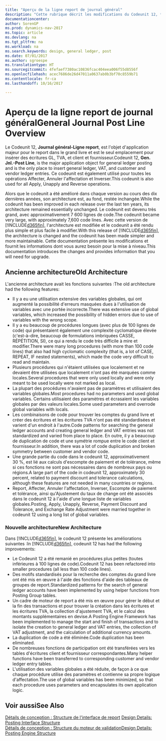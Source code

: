 ```yaml
---
title: "Aperçu de la ligne report de journal général"
description: "Cette rubrique décrit les modifications du Codeunit 12, **Journal général-Ligne report**, qui est l'objet d'application majeur pour le report dans le grand livre et le seul emplacement pour insérer des écritures GL, TVA, client et fournisseur."
documentationcenter: 
author: SorenGP
ms.prod: dynamics-nav-2017
ms.topic: article
ms.devlang: na
ms.tgt_pltfrm: na
ms.workload: na
ms.search.keywords: design, general ledger, post
ms.date: 07/01/2017
ms.author: sgroespe
ms.translationtype: HT
ms.sourcegitcommit: 4fefaef7380ac10836fcac404eea006f55d8556f
ms.openlocfilehash: acec7686de26d47011a0637ab0b3bf70c8559b71
ms.contentlocale: fr-ca
ms.lasthandoff: 10/16/2017

---
```

# <a name="general-journal-post-line-overview"></a><span data-ttu-id="706c5-103">Aperçu de la ligne report de journal général</span><span class="sxs-lookup"><span data-stu-id="706c5-103">General Journal Post Line Overview</span></span>
<span data-ttu-id="706c5-104">Le Codeunit 12, **Journal général-Ligne report**, est l'objet d'application majeur pour le report dans le grand livre et est le seul emplacement pour insérer des écritures GL, TVA, et client et fournisseur.</span><span class="sxs-lookup"><span data-stu-id="706c5-104">Codeunit 12, **Gen. Jnl.-Post Line**, is the major application object for general ledger posting and is the only place to insert general ledger, VAT, and customer and vendor ledger entries.</span></span> <span data-ttu-id="706c5-105">Ce codeunit est également utilisé pour toutes les opérations Affecter, Annuler l'affectation et Inverser.</span><span class="sxs-lookup"><span data-stu-id="706c5-105">This codeunit is also used for all Apply, Unapply and Reverse operations.</span></span>  
  
<span data-ttu-id="706c5-106">Alors que le codeunit a été amélioré dans chaque version au cours des dix dernières années, son architecture est, au fond, restée inchangée.</span><span class="sxs-lookup"><span data-stu-id="706c5-106">While the codeunit has been improved in each release over the last ten years, its architecture remained essentially unchanged.</span></span> <span data-ttu-id="706c5-107">Le codeunit est devenu très grand, avec approximativement 7 600 lignes de code.</span><span class="sxs-lookup"><span data-stu-id="706c5-107">The codeunit became very large, with approximately 7,600 code lines.</span></span> <span data-ttu-id="706c5-108">Avec cette version de [!INCLUDE[d365fin](includes/d365fin_md.md)], l'architecture est modifiée et le codeunit a été rendu plus simple et plus facile à modifier.</span><span class="sxs-lookup"><span data-stu-id="706c5-108">With this release of [!INCLUDE[d365fin](includes/d365fin_md.md)], the architecture is changed and the codeunit has been made simpler and more maintainable.</span></span> <span data-ttu-id="706c5-109">Cette documentation présente les modifications et fournit les informations dont vous aurez besoin pour la mise à niveau.</span><span class="sxs-lookup"><span data-stu-id="706c5-109">This documentation introduces the changes and provides information that you will need for upgrade.</span></span>  
  
## <a name="old-architecture"></a><span data-ttu-id="706c5-110">Ancienne architecture</span><span class="sxs-lookup"><span data-stu-id="706c5-110">Old Architecture</span></span>  
<span data-ttu-id="706c5-111">L'ancienne architecture avait les fonctions suivantes :</span><span class="sxs-lookup"><span data-stu-id="706c5-111">The old architecture had the following features:</span></span>  
  
* <span data-ttu-id="706c5-112">Il y a eu une utilisation extensive des variables globales, qui ont augmenté la possibilité d'erreurs masquées dues à l'utilisation de variables avec une portée incorrecte.</span><span class="sxs-lookup"><span data-stu-id="706c5-112">There was extensive use of global variables, which increased the possibility of hidden errors due to use of variables with the wrong scope.</span></span>  
* <span data-ttu-id="706c5-113">Il y a eu beaucoup de procédures longues (avec plus de 100 lignes de code) qui présentaient également une complexité cyclomatique élevée (c'est-à-dire, beaucoup de formulations imbriquées CASSE, RÉPÉTITION, SI), ce qui a rendu le code très difficile à mire et modifier.</span><span class="sxs-lookup"><span data-stu-id="706c5-113">There were many long procedures (with more than 100 code lines) that also had high cyclomatic complexity (that is, a lot of CASE, REPEAT, IF nested statements), which made the code very difficult to read and maintain.</span></span>  
* <span data-ttu-id="706c5-114">Plusieurs procédures qui n'étaient utilisées que localement et ne devaient être utilisées que localement n'ont pas été marquées comme locales.</span><span class="sxs-lookup"><span data-stu-id="706c5-114">Several procedures that were only used locally and were only meant to be used locally were not marked as local.</span></span>  
* <span data-ttu-id="706c5-115">La plupart des procédures n'avaient pas de paramètres et utilisaient des variables globales.</span><span class="sxs-lookup"><span data-stu-id="706c5-115">Most procedures had no parameters and used global variables.</span></span> <span data-ttu-id="706c5-116">Certains utilisaient des paramètres et écrasaient les variables globales par des valeurs locales.</span><span class="sxs-lookup"><span data-stu-id="706c5-116">Some used parameters and overrode global variables with locals.</span></span>  
* <span data-ttu-id="706c5-117">Les combinaisons de code pour trouver les comptes du grand livre et créer des écritures et les écritures TVA n'ont pas été standardisées et varient d'un endroit à l'autre.</span><span class="sxs-lookup"><span data-stu-id="706c5-117">Code patterns for searching the general ledger accounts and creating general ledger and VAT entries was not standardized and varied from place to place.</span></span> <span data-ttu-id="706c5-118">En outre, il y a beaucoup de duplication de code et une symétrie rompue entre le code client et fournisseur.</span><span class="sxs-lookup"><span data-stu-id="706c5-118">In addition, there was a lot of code duplication and broken symmetry between customer and vendor code.</span></span>  
* <span data-ttu-id="706c5-119">Une grande partie du code dans le codeunit 12, approximativement 30 %, est lié aux calculs d'escompte de paiement et de tolérance, même si ces fonctions ne sont pas nécessaires dans de nombreux pays ou régions.</span><span class="sxs-lookup"><span data-stu-id="706c5-119">A large part of the code in codeunit 12, approximately 30 percent, related to payment discount and tolerance calculations, although these features are not needed in many countries or regions.</span></span>  
* <span data-ttu-id="706c5-120">Report, Affecter, Annuler l'affectation, Inverser, Escompte de paiement et tolérance, ainsi qu'Ajustement du taux de change ont été associés dans le codeunit 12 à l'aide d'une longue liste de variables globales.</span><span class="sxs-lookup"><span data-stu-id="706c5-120">Posting, Apply, Unapply, Reverse, Payment Discount and Tolerance, and Exchange Rate Adjustment were married together in codeunit 12 using a long list of global variables.</span></span>  
  
### <a name="new-architecture"></a><span data-ttu-id="706c5-121">Nouvelle architecture</span><span class="sxs-lookup"><span data-stu-id="706c5-121">New Architecture</span></span>  
<span data-ttu-id="706c5-122">Dans [!INCLUDE[d365fin](includes/d365fin_md.md)], le codeunit 12 présente les améliorations suivantes :</span><span class="sxs-lookup"><span data-stu-id="706c5-122">In [!INCLUDE[d365fin](includes/d365fin_md.md)], codeunit 12 has had the following improvements:</span></span>  
  
* <span data-ttu-id="706c5-123">Le Codeunit 12 a été remanié en procédures plus petites (toutes inférieures à 100 lignes de code).</span><span class="sxs-lookup"><span data-stu-id="706c5-123">Codeunit 12 has been refactored into smaller procedures (all less than 100 code lines).</span></span>  
* <span data-ttu-id="706c5-124">Des motifs standardisés pour la recherche des comptes du grand livre ont été mis en œuvre à l'aide des fonctions d'aide des tableaux de groupes de report.</span><span class="sxs-lookup"><span data-stu-id="706c5-124">Standardized patterns for the search of general ledger accounts have been implemented by using helper functions from Posting Group tables.</span></span>  
* <span data-ttu-id="706c5-125">Un cadre de moteur de report a été mis en œuvre pour gérer le début et la fin des transactions et pour trouver la création dans les écritures et les écritures TVA, la collection d'ajustement TVA, et le calcul des montants supplémentaires en devise.</span><span class="sxs-lookup"><span data-stu-id="706c5-125">A Posting Engine Framework has been implemented to manage the start and finish of transactions and to isolate the creation to general ledger and VAT entries, the collection of VAT adjustment, and the calculation of additional currency amounts.</span></span>  
* <span data-ttu-id="706c5-126">La duplication de code a été éliminée.</span><span class="sxs-lookup"><span data-stu-id="706c5-126">Code duplication has been eliminated.</span></span>  
* <span data-ttu-id="706c5-127">De nombreuses fonctions de participation ont été transférées vers les tables d'écritures client et fournisseur correspondantes.</span><span class="sxs-lookup"><span data-stu-id="706c5-127">Many helper functions have been transferred to corresponding customer and vendor ledger entry tables.</span></span>  
* <span data-ttu-id="706c5-128">L'utilisation des variables globales a été réduite, de façon à ce que chaque procédure utilise des paramètres et contienne sa propre logique d'affectation.</span><span class="sxs-lookup"><span data-stu-id="706c5-128">The use of global variables has been minimized, so that each procedure uses parameters and encapsulates its own application logic.</span></span>  
  
## <a name="see-also"></a><span data-ttu-id="706c5-129">Voir aussi</span><span class="sxs-lookup"><span data-stu-id="706c5-129">See Also</span></span>  
<span data-ttu-id="706c5-130">[Détails de conception : Structure de l'interface de report](design-details-posting-interface-structure.md) </span><span class="sxs-lookup"><span data-stu-id="706c5-130">[Design Details: Posting Interface Structure](design-details-posting-interface-structure.md) </span></span>  
[<span data-ttu-id="706c5-131">Détails de conception : Structure du moteur de validation</span><span class="sxs-lookup"><span data-stu-id="706c5-131">Design Details: Posting Engine Structure</span></span>](design-details-posting-engine-structure.md)

